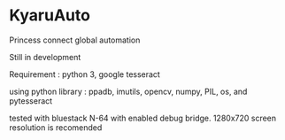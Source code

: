 # KyaruAuto
Princess connect global automation

Still in development

Requirement : python 3, google tesseract

using python library : ppadb, imutils, opencv, numpy, PIL, os, and pytesseract

tested with bluestack N-64 with enabled debug bridge. 1280x720 screen resolution is recomended 
